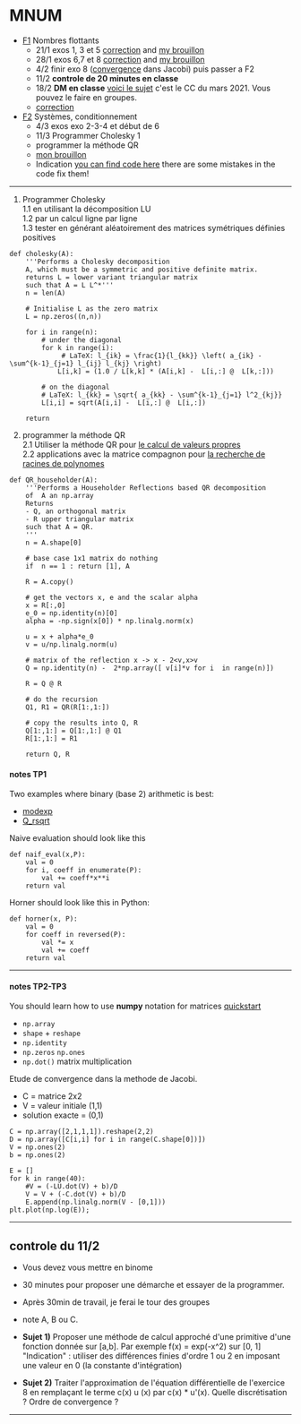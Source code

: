 # MNUM



- [F1](./METH_NUM/1_feuille_flottant.pdf) Nombres flottants
	- 21/1 exos 1, 3 et 5  [correction](./METH_NUM/TP_1_corr.pdf) and [my brouillon](./METH_NUM/TP1.ipynb)
	- 28/1 exos 6,7 et 8 [correction](./METH_NUM/1_feuille_flottant_corrigé.pdf) and [my brouillon](./METH_NUM/f1exo8.html)
	- 4/2 finir exo 8 ([convergence](https://www.maa.org/press/periodicals/loci/joma/iterative-methods-for-solving-iaxi-ibi-analysis-of-jacobi-and-gauss-seidel-methods) dans Jacobi) puis passer a F2
	- 11/2 **controle de 20 minutes en classe**
	- 18/2 **DM en classe** [voici le sujet](./METH_NUM/cc1_2021_print.pdf) c'est le CC du mars 2021. Vous pouvez le faire en groupes.
	- [correction](./METH_NUM/cc1_2021_corr.pdf)
- [F2](./METH_NUM/2_feuille_condition.pdf) Systèmes, conditionnement
	- 4/3 exos exo 2-3-4 et début de 6
	- 11/3 Programmer Cholesky 1 
	- programmer la méthode QR 
	- [mon brouillon](./METH_NUM/QR_etc.html)
	- Indication [you can find code here](https://www.quantstart.com/articles/QR-Decomposition-with-Python-and-NumPy/) there are some mistakes in the code fix them!

---

1) Programmer Cholesky <br>
   1.1 en utilisant la décomposition LU <br>
   1.2 par un calcul ligne par ligne <br>
   1.3 tester en générant aléatoirement des matrices symétriques définies positives <br>

```
def cholesky(A):
    '''Performs a Cholesky decomposition 
    A, which must be a symmetric and positive definite matrix. 
    returns L = lower variant triangular matrix
    such that A = L L^*'''
    n = len(A)

    # Initialise L as the zero matrix
    L = np.zeros((n,n))

    for i in range(n):
        # under the diagonal
        for k in range(i):
             # LaTeX: l_{ik} = \frac{1}{l_{kk}} \left( a_{ik} - \sum^{k-1}_{j=1} l_{ij} l_{kj} \right)
            L[i,k] = (1.0 / L[k,k] * (A[i,k] -  L[i,:] @  L[k,:]))
        
        # on the diagonal
        # LaTeX: l_{kk} = \sqrt{ a_{kk} - \sum^{k-1}_{j=1} l^2_{kj}}
        L[i,i] = sqrt(A[i,i] -  L[i,:] @  L[i,:])

    return 
```

2) programmer la méthode QR  <br>
   2.1 Utiliser la méthode QR pour [le calcul de valeurs propres](https://www.andreinc.net/2021/01/25/computing-eigenvalues-and-eigenvectors-using-qr-decomposition#:~:text=Even%20if%20it's%20not%20very,Q%20is%20an%20orthonormal%20matrix.) <br>
   2.2 applications avec la matrice compagnon pour [la recherche de racines de polynomes](https://www.math.utah.edu/~gustafso/s2016/2270/labs/lab7-polyroot-qrmethod.pdf) <br>

```
def QR_householder(A):
    '''Performs a Householder Reflections based QR decomposition 
    of  A an np.array
    Returns 
    - Q, an orthogonal matrix
    - R upper triangular matrix 
    such that A = QR.
    '''
    n = A.shape[0]
    
    # base case 1x1 matrix do nothing
    if  n == 1 : return [1], A
    
    R = A.copy()
  
    # get the vectors x, e and the scalar alpha
    x = R[:,0]
    e_0 = np.identity(n)[0]
    alpha = -np.sign(x[0]) * np.linalg.norm(x)

    u = x + alpha*e_0
    v = u/np.linalg.norm(u)

    # matrix of the reflection x -> x - 2<v,x>v
    Q = np.identity(n) -  2*np.array([ v[i]*v for i  in range(n)]) 
    
    R = Q @ R
    
    # do the recursion
    Q1, R1 = QR(R[1:,1:])
    
    # copy the results into Q, R
    Q[1:,1:] = Q[1:,1:] @ Q1
    R[1:,1:] = R1
    
    return Q, R    
```

#### notes TP1

Two examples where binary (base 2) arithmetic is best:
- [modexp](https://github.com/secworks/modexp/blob/master/src/model/python/modexp.py)
- [Q_rsqrt](https://en.wikipedia.org/wiki/Fast_inverse_square_root)

Naive evaluation should look like this

```
def naif_eval(x,P):
    val = 0
    for i, coeff in enumerate(P):
        val += coeff*x**i
    return val 
```

Horner should look like this in Python:
```
def horner(x, P):
    val = 0
    for coeff in reversed(P):
        val *= x
        val += coeff
    return val
```
---

#### notes TP2-TP3

You should learn how to use **numpy** notation for matrices
[quickstart](https://numpy.org/doc/stable/user/quickstart.html)

- ```np.array```
- ```shape``` + ```reshape```
- ```np.identity```
- ```np.zeros``` ```np.ones```
- ```np.dot()``` matrix multiplication

Etude de convergence dans la methode de Jacobi.
- C = matrice 2x2 
- V = valeur initiale (1,1)
- solution exacte = (0,1)

```
C = np.array([2,1,1,1]).reshape(2,2)
D = np.array([C[i,i] for i in range(C.shape[0])])
V = np.ones(2)
b = np.ones(2)

E = []
for k in range(40):
    #V = (-LU.dot(V) + b)/D
    V = V + (-C.dot(V) + b)/D
    E.append(np.linalg.norm(V - [0,1]))
plt.plot(np.log(E));
```
---
## controle du 11/2

- Vous devez vous mettre en binome 
- 30 minutes pour proposer une démarche et essayer de la programmer.
- Après 30min de travail, je ferai le tour des groupes 
- note A, B ou C. 

- **Sujet 1)** Proposer une méthode de calcul approché d'une primitive d'une fonction donnée sur [a,b]. Par exemple f(x) = exp(-x^2) sur [0, 1]
"Indication" : utiliser des différences finies d'ordre 1 ou 2 en imposant une valeur en 0 (la constante d'intégration)
- **Sujet 2)** Traiter l'approximation de l'équation différentielle de l'exercice 8 en remplaçant le terme c(x) u (x) par c(x) * u'(x). Quelle discrétisation ? Ordre de convergence ?


---


